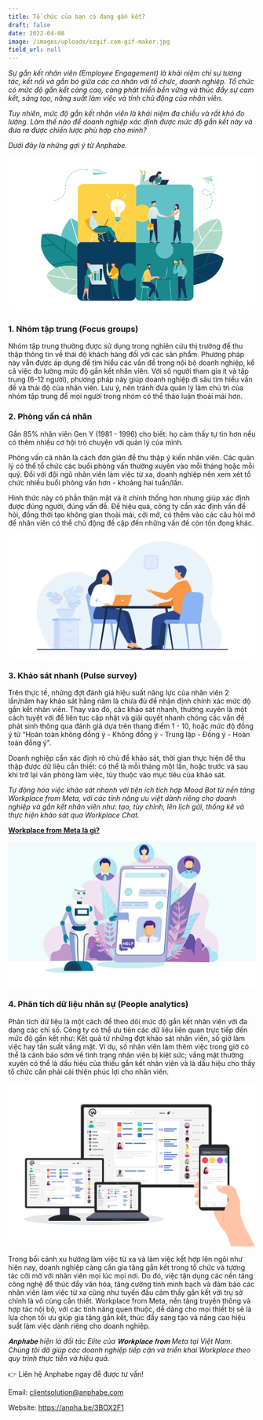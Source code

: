 ```yaml
---
title: Tổ chức của bạn có đang gắn kết?
draft: false
date: 2022-04-08
image: /images/uploads/ezgif.com-gif-maker.jpg
field_url: null
---
```

*Sự gắn kết nhân viên (Employee Engagement) là khái niệm chỉ sự tương tác, kết nối và gắn bó giữa các cá nhân với tổ chức, doanh nghiệp. Tổ chức có mức độ gắn kết càng cao, càng phát triển bền vững và thúc đẩy sự cam kết, sáng tạo, năng suất làm việc và tính chủ động của nhân viên.* 

*Tuy nhiên, mức độ gắn kết nhân viên là khái niệm đa chiều và rất khó đo lường. Làm thế nào để doanh nghiệp xác định được mức độ gắn kết này và đưa ra được chiến lược phù hợp cho mình?*  

*Dưới đây là những gợi ý từ Anphabe.* 

![Tổ chức có mức độ gắn kết càng cao, càng thúc đẩy sự cam kết, sáng tạo, năng suất làm việc và tính chủ động của nhân viên. ](/images/uploads/engagement_content.png "Tổ chức có mức độ gắn kết càng cao, càng thúc đẩy sự cam kết, sáng tạo, năng suất làm việc và tính chủ động của nhân viên. ")

### **1. Nhóm tập trung (Focus groups)**

Nhóm tập trung thường được sử dụng trong nghiên cứu thị trường để thu thập thông tin về thái độ khách hàng đối với các sản phẩm. Phương pháp này vẫn được áp dụng để tìm hiểu các vấn đề trong nội bộ doanh nghiệp, kể cả việc đo lường mức độ gắn kết nhân viên. Với số người tham gia ít và tập trung (6-12 người), phương pháp này giúp doanh nghiệp đi sâu tìm hiểu vấn đề và thái độ của nhân viên. Lưu ý, nên tránh đưa quản lý làm chủ trì của nhóm tập trung để mọi người trong nhóm có thể thảo luận thoải mái hơn. 

### **2. Phỏng vấn cá nhân**

Gần 85% nhân viên Gen Y (1981 - 1996) cho biết: họ cảm thấy tự tin hơn nếu có thêm nhiều cơ hội trò chuyện với quản lý của mình.  

Phỏng vấn cá nhân là cách đơn giản để thu thập ý kiến nhân viên. Các quản lý có thể tổ chức các buổi phỏng vấn thường xuyên vào mỗi tháng hoặc mỗi quý. Đối với đội ngũ nhân viên làm việc từ xa, doanh nghiệp nên xem xét tổ chức nhiều buổi phỏng vấn hơn - khoảng hai tuần/lần.  

Hình thức này có phần thân mật và ít chính thống hơn nhưng giúp xác định được đúng người, đúng vấn đề. Để hiệu quả, công ty cần xác định vấn đề hỏi, đồng thời tạo không gian thoải mái, cởi mở, có thêm vào các câu hỏi mở để nhân viên có thể chủ động đề cập đến những vấn đề còn tồn đọng khác.

![Phỏng vấn cá nhân là cách đơn giản để thu thập ý kiến nhân viên. ](/images/uploads/impact-interview-01.png "Phỏng vấn cá nhân là cách đơn giản để thu thập ý kiến nhân viên. ")

### **3. Khảo sát nhanh (Pulse survey)**

Trên thực tế, những đợt đánh giá hiệu suất năng lực của nhân viên 2 lần/năm hay khảo sát hằng năm là chưa đủ để nhận định chính xác mức độ gắn kết nhân viên. Thay vào đó, các khảo sát nhanh, thường xuyên là một cách tuyệt vời để liên tục cập nhật và giải quyết nhanh chóng các vấn đề phát sinh thông qua  đánh giá dựa trên thang điểm 1 - 10, hoặc mức độ đồng ý từ “Hoàn toàn không đồng ý - Không đồng ý - Trung lập - Đồng ý - Hoàn toàn đồng ý”.  

Doanh nghiệp cần xác định rõ chủ đề khảo sát, thời gian thực hiện để thu thập được dữ liệu cần thiết: có thể là mỗi tháng một lần, hoặc trước và sau khi trở lại văn phòng làm việc, tùy thuộc vào mục tiêu của khảo sát. 

*Tự động hóa việc khảo sát nhanh với tiện ích tích hợp Mood Bot từ nền tảng Workplace from Meta, với các tính năng ưu việt dành riêng cho doanh nghiệp và gắn kết nhân viên như: tạo, tùy chỉnh, lên lịch gửi, thống kê và thực hiện khảo sát qua Workplace Chat.* 

**[Workplace from Meta là gì?](https://business.anphabe.com/post/2021-05-21-workplace-from-facebook-l%C3%A0-g%C3%AC/)**

![Tự động hóa việc khảo sát nhanh với tiện ích tích hợp Mood Bot từ nền tảng Workplace from Meta.](/images/uploads/31-1-1024x600.jpg "Tự động hóa việc khảo sát nhanh với tiện ích tích hợp Mood Bot từ nền tảng Workplace from Meta.")

### **4. Phân tích dữ liệu nhân sự (People analytics)**

Phân tích dữ liệu là một cách để theo dõi mức độ gắn kết nhân viên với đa dạng các chỉ số. Công ty có thể ưu tiên các dữ liệu liên quan trực tiếp đến mức độ gắn kết như: Kết quả từ những đợt khảo sát nhân viên, số giờ làm việc hay tần suất vắng mặt. Ví dụ, số nhân viên làm thêm việc trong giờ có thể là cảnh báo sớm về tình trạng nhân viên bị kiệt sức; vắng mặt thường xuyên có thể là dấu hiệu của thiếu gắn kết nhân viên và là dấu hiệu cho thấy tổ chức cần phải cải thiện phúc lợi cho nhân viên. 

![Sử dụng Workplace Insights để đo lường mức độ gắn kết nhân viên.](/images/uploads/workplace-from-facebook-2.png "Sử dụng Workplace Insights để đo lường mức độ gắn kết nhân viên.")

Trong bối cảnh xu hướng làm việc từ xa và làm việc kết hợp lên ngôi như hiện nay, doanh nghiệp càng cần gia tăng gắn kết trong tổ chức và tương tác cởi mở với nhân viên mọi lúc mọi nơi. Do đó, việc tận dụng các nền tảng công nghệ để thúc đẩy văn hóa, tăng cường tính minh bạch và đảm bảo các nhân viên làm việc từ xa cũng như tuyến đầu cảm thấy gắn kết với trụ sở chính là vô cùng cần thiết. Workplace from Meta, nền tảng truyền thông và hợp tác nội bộ, với các tính năng quen thuộc, dễ dàng cho mọi thiết bị sẽ là lựa chọn tối ưu giúp gia tăng gắn kết, thúc đẩy sáng tạo và nâng cao hiệu suất làm việc dành riêng cho doanh nghiệp.  

*𝐀𝐧𝐩𝐡𝐚𝐛𝐞 hiện là đối tác Elite của 𝐖𝐨𝐫𝐤𝐩𝐥𝐚𝐜𝐞 𝐟𝐫𝐨𝐦 Meta tại Việt Nam. Chúng tôi đã giúp các doanh nghiệp tiếp cận và triển khai Workplace theo quy trình thực tiễn và hiệu quả.* 

👉 Liên hệ Anphabe ngay để được tư vấn! 

Email: clientsolution@anphabe.com   

Website: https://anpha.be/3BOX2F1